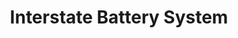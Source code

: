 ---
title: "Interstate Battery System"
url: /gilbertsville/interstate-battery-system/
shop: Autoteile
---